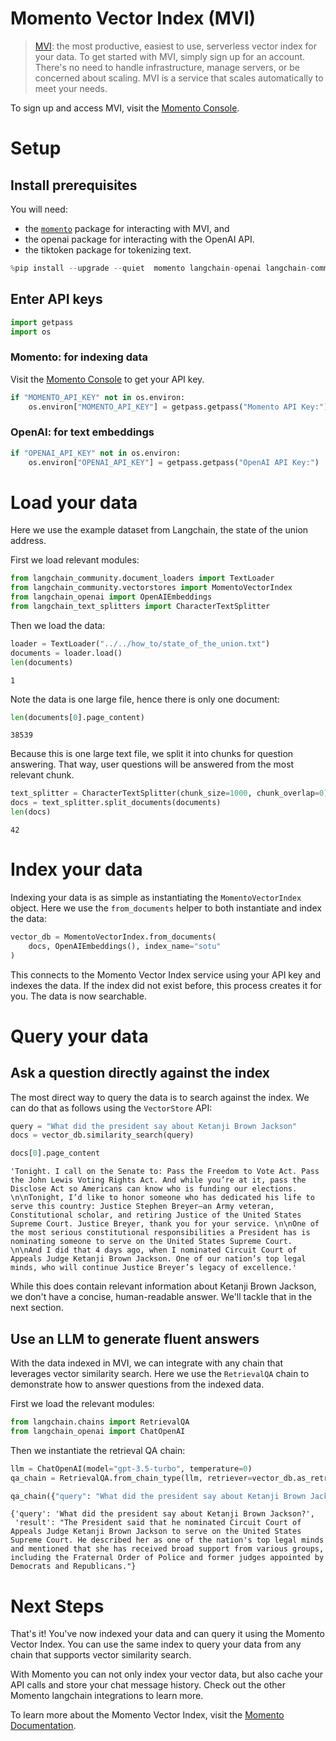 # Momento Vector Index (MVI)

>[MVI](https://gomomento.com): the most productive, easiest to use, serverless vector index for your data. To get started with MVI, simply sign up for an account. There's no need to handle infrastructure, manage servers, or be concerned about scaling. MVI is a service that scales automatically to meet your needs.

To sign up and access MVI, visit the [Momento Console](https://console.gomomento.com).

# Setup

## Install prerequisites

You will need:
- the [`momento`](https://pypi.org/project/momento/) package for interacting with MVI, and
- the openai package for interacting with the OpenAI API.
- the tiktoken package for tokenizing text.


```python
%pip install --upgrade --quiet  momento langchain-openai langchain-community tiktoken
```

## Enter API keys


```python
import getpass
import os
```

### Momento: for indexing data

Visit the [Momento Console](https://console.gomomento.com) to get your API key.


```python
if "MOMENTO_API_KEY" not in os.environ:
    os.environ["MOMENTO_API_KEY"] = getpass.getpass("Momento API Key:")
```

### OpenAI: for text embeddings


```python
if "OPENAI_API_KEY" not in os.environ:
    os.environ["OPENAI_API_KEY"] = getpass.getpass("OpenAI API Key:")
```

# Load your data

Here we use the example dataset from Langchain, the state of the union address.

First we load relevant modules:


```python
from langchain_community.document_loaders import TextLoader
from langchain_community.vectorstores import MomentoVectorIndex
from langchain_openai import OpenAIEmbeddings
from langchain_text_splitters import CharacterTextSplitter
```

Then we load the data:


```python
loader = TextLoader("../../how_to/state_of_the_union.txt")
documents = loader.load()
len(documents)
```




    1



Note the data is one large file, hence there is only one document:


```python
len(documents[0].page_content)
```




    38539



Because this is one large text file, we split it into chunks for question answering. That way, user questions will be answered from the most relevant chunk.


```python
text_splitter = CharacterTextSplitter(chunk_size=1000, chunk_overlap=0)
docs = text_splitter.split_documents(documents)
len(docs)
```




    42



# Index your data

Indexing your data is as simple as instantiating the `MomentoVectorIndex` object. Here we use the `from_documents` helper to both instantiate and index the data:


```python
vector_db = MomentoVectorIndex.from_documents(
    docs, OpenAIEmbeddings(), index_name="sotu"
)
```

This connects to the Momento Vector Index service using your API key and indexes the data. If the index did not exist before, this process creates it for you. The data is now searchable.

# Query your data

## Ask a question directly against the index

The most direct way to query the data is to search against the index. We can do that as follows using the `VectorStore` API:


```python
query = "What did the president say about Ketanji Brown Jackson"
docs = vector_db.similarity_search(query)
```


```python
docs[0].page_content
```




    'Tonight. I call on the Senate to: Pass the Freedom to Vote Act. Pass the John Lewis Voting Rights Act. And while you’re at it, pass the Disclose Act so Americans can know who is funding our elections. \n\nTonight, I’d like to honor someone who has dedicated his life to serve this country: Justice Stephen Breyer—an Army veteran, Constitutional scholar, and retiring Justice of the United States Supreme Court. Justice Breyer, thank you for your service. \n\nOne of the most serious constitutional responsibilities a President has is nominating someone to serve on the United States Supreme Court. \n\nAnd I did that 4 days ago, when I nominated Circuit Court of Appeals Judge Ketanji Brown Jackson. One of our nation’s top legal minds, who will continue Justice Breyer’s legacy of excellence.'



While this does contain relevant information about Ketanji Brown Jackson, we don't have a concise, human-readable answer. We'll tackle that in the next section.

## Use an LLM to generate fluent answers

With the data indexed in MVI, we can integrate with any chain that leverages vector similarity search. Here we use the `RetrievalQA` chain to demonstrate how to answer questions from the indexed data.

First we load the relevant modules:


```python
from langchain.chains import RetrievalQA
from langchain_openai import ChatOpenAI
```

Then we instantiate the retrieval QA chain:


```python
llm = ChatOpenAI(model="gpt-3.5-turbo", temperature=0)
qa_chain = RetrievalQA.from_chain_type(llm, retriever=vector_db.as_retriever())
```


```python
qa_chain({"query": "What did the president say about Ketanji Brown Jackson?"})
```




    {'query': 'What did the president say about Ketanji Brown Jackson?',
     'result': "The President said that he nominated Circuit Court of Appeals Judge Ketanji Brown Jackson to serve on the United States Supreme Court. He described her as one of the nation's top legal minds and mentioned that she has received broad support from various groups, including the Fraternal Order of Police and former judges appointed by Democrats and Republicans."}



# Next Steps

That's it! You've now indexed your data and can query it using the Momento Vector Index. You can use the same index to query your data from any chain that supports vector similarity search.

With Momento you can not only index your vector data, but also cache your API calls and store your chat message history. Check out the other Momento langchain integrations to learn more.

To learn more about the Momento Vector Index, visit the [Momento Documentation](https://docs.gomomento.com).




